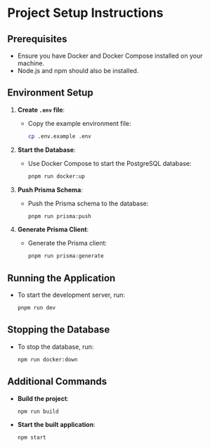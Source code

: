 # Project Setup Instructions
## Prerequisites
- Ensure you have Docker and Docker Compose installed on your machine.
- Node.js and npm should also be installed.

## Environment Setup
1. **Create `.env` file**: 
   - Copy the example environment file:
     ```bash
     cp .env.example .env
     ```

2. **Start the Database**:
   - Use Docker Compose to start the PostgreSQL database:
     ```bash
     pnpm run docker:up
     ```

3. **Push Prisma Schema**:
   - Push the Prisma schema to the database:
     ```bash
     pnpm run prisma:push
     ```

4. **Generate Prisma Client**:
   - Generate the Prisma client:
     ```bash
     pnpm run prisma:generate
     ```

## Running the Application
- To start the development server, run:
  ```bash
  pnpm run dev
  ```

## Stopping the Database
- To stop the database, run:
  ```bash
  npm run docker:down
  ```

## Additional Commands
- **Build the project**:
  ```bash
  npm run build
  ```

- **Start the built application**:
  ```bash
  npm start
  ```